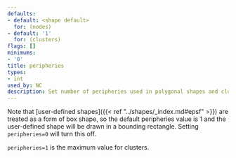 ```yaml
---
defaults:
- default: <shape default>
  for: (nodes)
- default: '1'
  for: (clusters)
flags: []
minimums:
- '0'
title: peripheries
types:
- int
used_by: NC
description: Set number of peripheries used in polygonal shapes and cluster boundaries
---
```


Note that [user-defined shapes]({{< ref "../shapes/_index.md#epsf" >}}) are treated as a form of
box shape, so the default peripheries value is 1 and the user-defined shape
will be drawn in a bounding rectangle. Setting `peripheries=0` will turn this
off.

`peripheries=1` is the maximum value for clusters.

